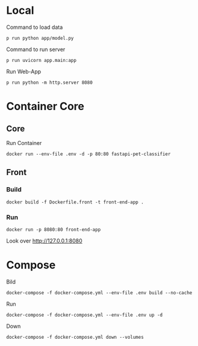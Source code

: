 
# Local
Command to load data

```
p run python app/model.py
```

Command to run server
```
p run uvicorn app.main:app
```

Run Web-App
```
p run python -m http.server 8080
````

# Container Core

## Core
Run Container

```
docker run --env-file .env -d -p 80:80 fastapi-pet-classifier
```

## Front

### Build
```
docker build -f Dockerfile.front -t front-end-app .
```

### Run

```
docker run -p 8080:80 front-end-app
```
Look over http://127.0.0.1:8080

# Compose 
Bild
```
docker-compose -f docker-compose.yml --env-file .env build --no-cache
```

Run
```
docker-compose -f docker-compose.yml --env-file .env up -d
```

Down
```
docker-compose -f docker-compose.yml down --volumes
```